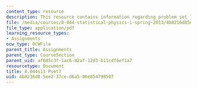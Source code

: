```yaml
---
content_type: resource
description: This resource contains information regarding problem set 7.
file: /media/courses/8-044-statistical-physics-i-spring-2013/4b8216d85ee237ced6a506e854798507_MIT8_044S13_ps7.pdf
file_type: application/pdf
learning_resource_types:
- Assignments
ocw_type: OCWFile
parent_title: Assignments
parent_type: CourseSection
parent_uid: af685c3f-1ac6-82af-12d3-b11cdf6ef1a7
resourcetype: Document
title: 8.044s13 Pset7
uid: 4b8216d8-5ee2-37ce-d6a5-06e854798507
---
```

